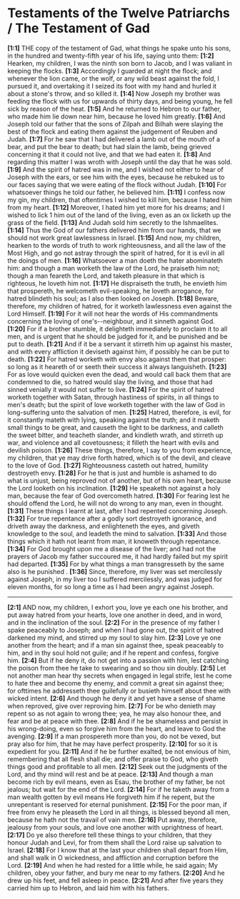 # Testaments of the Twelve Patriarchs / The Testament of Gad

**[1:1]** THE copy of the testament of Gad, what things he spake unto his sons, in the hundred and twenty-fifth year of his life, saying unto them:
**[1:2]** Hearken, my children, I was the ninth son born to Jacob, and I was valiant in keeping the flocks.
**[1:3]** Accordingly I guarded at night the flock; and whenever the lion came, or the wolf, or any wild beast against the fold, I pursued it, and overtaking it I seized its foot with my hand and hurled it about a stone's throw, and so killed it.
**[1:4]** Now Joseph my brother was feeding the flock with us for upwards of thirty days, and being young, he fell sick by reason of the heat.
**[1:5]** And he returned to Hebron to our father, who made him lie down near him, because he loved him greatly.
**[1:6]** And Joseph told our father that the sons of Zilpah and Bilhah were slaying the best of the flock and eating them against the judgement of Reuben and Judah.
**[1:7]** For he saw that I had delivered a lamb out of the mouth of a bear, and put the bear to death; but had slain the lamb, being grieved concerning it that it could not live, and that we had eaten it.
**[1:8]** And regarding this matter I was wroth with Joseph until the day that he was sold.
**[1:9]** And the spirit of hatred was in me, and I wished not either to hear of Joseph with the ears, or see him with the eyes, because he rebuked us to our faces saying that we were eating of the flock without Judah.
**[1:10]** For whatsoever things he told our father, he believed him.
**[1:11]** I confess now my gin, my children, that oftentimes I wished to kill him, because I hated him from my heart.
**[1:12]** Moreover, I hated him yet more for his dreams; and I wished to lick 1 him out of the land of the living, even as an ox licketh up the grass of the field.
**[1:13]** And Judah sold him secretly to the Ishmaelites.
**[1:14]** Thus the God of our fathers delivered him from our hands, that we should not work great lawlessness in Israel.
**[1:15]** And now, my children, hearken to the words of truth to work righteousness, and all the law of the Most High, and go not astray through the spirit of hatred, for it is evil in all the doings of men.
**[1:16]** Whatsoever a man doeth the hater abominateth him: and though a man worketh the law of the Lord, he praiseth him not; though a man feareth the Lord, and taketh pleasure in that which is righteous, he loveth him not.
**[1:17]** He dispraiseth the truth, he envieth him that prospereth, he welcometh evil-speaking, he loveth arrogance, for hatred blindeth his soul; as I also then looked on Joseph.
**[1:18]** Beware, therefore, my children of hatred, for it worketh lawlessness even against the Lord Himself.
**[1:19]** For it will not hear the words of His commandments concerning the loving of one's--neighbour, and it sinneth against God.
**[1:20]** For if a brother stumble, it delighteth immediately to proclaim it to all men, and is urgent that he should be judged for it, and be punished and be put to death.
**[1:21]** And if it be a servant it stirreth him up against his master, and with every affliction it deviseth against him, if possibly he can be put to death.
**[1:22]** For hatred worketh with envy also against them that prosper: so long as it heareth of or seeth their success it always languisheth.
**[1:23]** For as love would quicken even the dead, and would call back them that are condemned to die, so hatred would slay the living, and those that had sinned venially it would not suffer to live.
**[1:24]** For the spirit of hatred worketh together with Satan, through hastiness of spirits, in all things to men's death; but the spirit of love worketh together with the law of God in long-suffering unto the salvation of men.
**[1:25]** Hatred, therefore, is evil, for it constantly mateth with lying, speaking against the truth; and it maketh small things to be great, and causeth the light to be darkness, and calleth the sweet bitter, and teacheth slander, and kindleth wrath, and stirreth up war, and violence and all covetousness; it filleth the heart with evils and devilish poison.
**[1:26]** These things, therefore, I say to you from experience, my children, that ye may drive forth hatred, which is of the devil, and cleave to the love of God.
**[1:27]** Righteousness casteth out hatred, humility destroyeth envy.
**[1:28]** For he that is just and humble is ashamed to do what is unjust, being reproved not of another, but of his own heart, because the Lord looketh on his inclination.
**[1:29]** He speaketh not against a holy man, because the fear of God overcometh hatred.
**[1:30]** For fearing lest he should offend the Lord, he will not do wrong to any man, even in thought.
**[1:31]** These things I learnt at last, after I had repented concerning Joseph.
**[1:32]** For true repentance after a godly sort destroyeth ignorance, and driveth away the darkness, and enlighteneth the eyes, and giveth knowledge to the soul, and leadeth the mind to salvation.
**[1:33]** And those things which it hath not learnt from man, it knoweth through repentance.
**[1:34]** For God brought upon me a disease of the liver; and had not the prayers of Jacob my father succoured me, it had hardly failed but my spirit had departed.
**[1:35]** For by what things a man transgresseth by the same also is he punished .
**[1:36]** Since, therefore, my liver was set mercilessly against Joseph, in my liver too I suffered mercilessly, and was judged for eleven months, for so long a time as I had been angry against Joseph.

---

**[2:1]** AND now, my children, I exhort you, love ye each one his brother, and put away hatred from your hearts, love one another in deed, and in word, and in the inclination of the soul.
**[2:2]** For in the presence of my father I spake peaceably to Joseph; and when I had gone out, the spirit of hatred darkened my mind, and stirred up my soul to slay him.
**[2:3]** Love ye one another from the heart; and if a man sin against thee, speak peaceably to him, and in thy soul hold not guile; and if he repent and confess, forgive him.
**[2:4]** But if he deny it, do not get into a passion with him, lest catching the poison from thee he take to swearing and so thou sin doubly.
**[2:5]** Let not another man hear thy secrets when engaged in legal strife, lest he come to hate thee and become thy enemy, and commit a great sin against thee; for ofttimes he addresseth thee guilefully or busieth himself about thee with wicked intent.
**[2:6]** And though he deny it and yet have a sense of shame when reproved, give over reproving him.
**[2:7]** For be who denieth may repent so as not again to wrong thee; yea, he may also honour thee, and fear and be at peace with thee.
**[2:8]** And if he be shameless and persist in his wrong-doing, even so forgive him from the heart, and leave to God the avenging.
**[2:9]** If a man prospereth more than you, do not be vexed, but pray also for him, that he may have perfect prosperity.
**[2:10]** for so it is expedient for you.
**[2:11]** And if he be further exalted, be not envious of him, remembering that all flesh shall die; and offer praise to God, who giveth things good and profitable to all men.
**[2:12]** Seek out the judgments of the Lord, and thy mind will rest and be at peace.
**[2:13]** And though a man become rich by evil means, even as Esau, the brother of my father, be not jealous; but wait for the end of the Lord.
**[2:14]** For if he taketh away from a man wealth gotten by evil means He forgiveth him if he repent, but the unrepentant is reserved for eternal punishment.
**[2:15]** For the poor man, if free from envy he pleaseth the Lord in all things, is blessed beyond all men, because he hath not the travail of vain men.
**[2:16]** Put away, therefore, jealousy from your souls, and love one another with uprightness of heart.
**[2:17]** Do ye also therefore tell these things to your children, that they honour Judah and Levi, for from them shall the Lord raise up salvation to Israel.
**[2:18]** For I know that at the last your children shall depart from Him, and shall walk in O wickedness, and affliction and corruption before the Lord.
**[2:19]** And when he had rested for a little while, he said again; My children, obey your father, and bury me near to my fathers.
**[2:20]** And he drew up his feet, and fell asleep in peace.
**[2:21]** And after five years they carried him up to Hebron, and laid him with his fathers.
